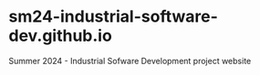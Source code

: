 # sm24-industrial-software-dev.github.io
Summer 2024 - Industrial Sofware Development project website
